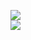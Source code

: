 [![](https://img.shields.io/badge/Made%20With-Github%20Spray-lightgrey.svg?style=for-the-badge&logo=github)](https://github.com/Annihil/github-spray#6067)  
[![](https://i.imgur.com/2DrTn0Z.gif)](https://github.com/Annihil/github-spray)